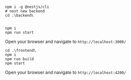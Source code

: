 ```

npm i -g @nestjs/cli
# nest new backend
cd .\backend\


npm i
npm run start

```

Open your browser and navigate to `http://localhost:3000/`

```
cd .\frontend\
npm i
npm run build
npm start

```
Open your browser and navigate to `http://localhost:4200/`